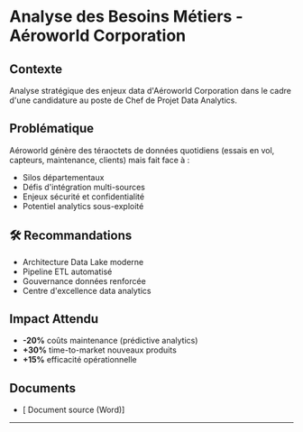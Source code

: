 # Analyse des Besoins Métiers - Aéroworld Corporation

##  Contexte
Analyse stratégique des enjeux data d'Aéroworld Corporation dans le cadre d'une candidature au poste de Chef de Projet Data Analytics.

##  Problématique
Aéroworld génère des téraoctets de données quotidiens (essais en vol, capteurs, maintenance, clients) mais fait face à :
- Silos départementaux 
- Défis d'intégration multi-sources
- Enjeux sécurité et confidentialité
- Potentiel analytics sous-exploité

## 🛠 Recommandations
- Architecture Data Lake moderne
- Pipeline ETL automatisé
- Gouvernance données renforcée
- Centre d'excellence data analytics

##  Impact Attendu
- **-20%** coûts maintenance (prédictive analytics)
- **+30%** time-to-market nouveaux produits  
- **+15%** efficacité opérationnelle

##  Documents
- [ Document source (Word)]
---
